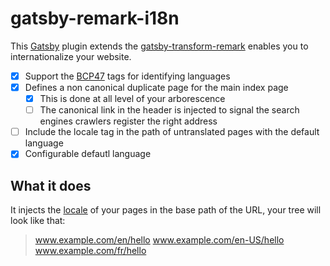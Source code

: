 # gatsby-remark-i18n

This [Gatsby][1] plugin extends the [gatsby-transform-remark][2] enables you to internationalize your website.

- [x] Support the [BCP47](https://tools.ietf.org/html/bcp47) tags for identifying languages
- [x] Defines a non canonical duplicate page for the main index page
  - [x] This is done at all level of your arborescence
  - [ ] The canonical link in the header is injected to signal the search engines crawlers register the right address
- [ ] Include the locale tag in the path of untranslated pages with the default language
- [x] Configurable defautl language

## What it does

It injects the [locale][3] of your pages in the base path of the URL, your tree will look like that:

> www.example.com/en/hello
> www.example.com/en-US/hello
> www.example.com/fr/hello


[1]: gatsbyjs.org
[2]: https://github.com/gatsbyjs/gatsby/tree/master/packages/gatsby-transformer-remark
[3]: https://formatjs.io/guides/basic-i18n/#locales

